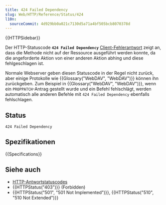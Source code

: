 ```yaml
---
title: 424 Failed Dependency
slug: Web/HTTP/Reference/Status/424
l10n:
  sourceCommit: 4d929bb0a021c7130d5a71a4bf505bcb8070378d
---
```


{{HTTPSidebar}}

Der HTTP-Statuscode **`424 Failed Dependency`** [Client-Fehlerantwort](/de/docs/Web/HTTP/Reference/Status#client_error_responses) zeigt an, dass die Methode nicht auf der Ressource ausgeführt werden konnte, da die angeforderte Aktion von einer anderen Aktion abhing und diese fehlgeschlagen ist.

Normale Webserver geben diesen Statuscode in der Regel nicht zurück, aber einige Protokolle wie {{Glossary("WebDAV", "WebDAV")}} können ihn zurückgeben.
Zum Beispiel in {{Glossary("WebDAV", "WebDAV")}}, wenn ein `PROPPATCH`-Antrag gestellt wurde und ein Befehl fehlschlägt, werden automatisch alle anderen Befehle mit `424 Failed Dependency` ebenfalls fehlschlagen.

## Status

```http
424 Failed Dependency
```

## Spezifikationen

{{Specifications}}

## Siehe auch

- [HTTP-Antwortstatuscodes](/de/docs/Web/HTTP/Reference/Status)
- {{HTTPStatus("403")}} (Forbidden)
- {{HTTPStatus("501", "501 Not Implemented")}}, {{HTTPStatus("510", "510 Not Extended")}}
